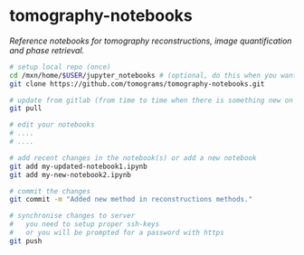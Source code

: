 # tomography-notebooks

*Reference notebooks for tomography reconstructions, image quantification and phase retrieval.*

```bash
# setup local repo (once)
cd /mxn/home/$USER/jupyter_notebooks # (optional, do this when you want to use it in jupyterhub.maxiv.lu.se)
git clone https://github.com/tomograms/tomography-notebooks.git

# update from gitlab (from time to time when there is something new on the server)
git pull

# edit your notebooks
# ....
# ....

# add recent changes in the notebook(s) or add a new notebook
git add my-updated-notebook1.ipynb
git add my-new-notebook2.ipynb

# commit the changes
git commit -m "Added new method in reconstructions methods."

# synchronise changes to server
#   you need to setup proper ssh-keys
#   or you will be prompted for a password with https 
git push
```
